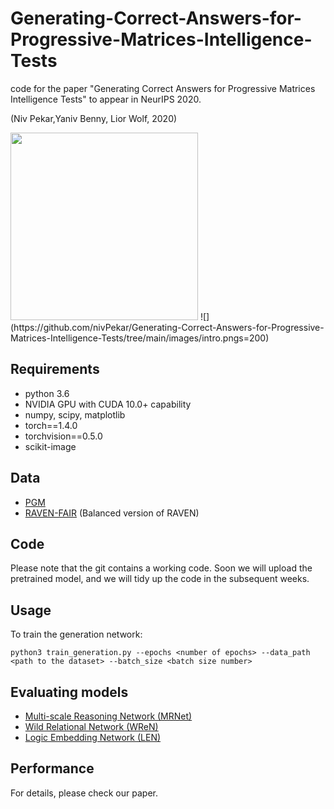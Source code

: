 # Generating-Correct-Answers-for-Progressive-Matrices-Intelligence-Tests
code for the paper "Generating Correct Answers for Progressive Matrices Intelligence Tests" to appear in NeurIPS 2020. 

(Niv Pekar,Yaniv Benny, Lior Wolf, 2020)

<img src="https://github.com/nivPekar/Generating-Correct-Answers-for-Progressive-Matrices-Intelligence-Tests/tree/main/images/intro.png" width="300" height="300">
![](https://github.com/nivPekar/Generating-Correct-Answers-for-Progressive-Matrices-Intelligence-Tests/tree/main/images/intro.pngs=200)


## Requirements
* python 3.6
* NVIDIA GPU with CUDA 10.0+ capability
* numpy, scipy, matplotlib
* torch==1.4.0
* torchvision==0.5.0
* scikit-image


## Data
* [PGM](https://github.com/deepmind/abstract-reasoning-matrices)
* [RAVEN-FAIR](https://github.com/yanivbenny/RAVEN_FAIR) (Balanced version of RAVEN)


## Code
Please note that the git contains a working code. Soon we will upload the pretrained model, and we will tidy up the code in the subsequent weeks.

## Usage
To train the generation network:
```
python3 train_generation.py --epochs <number of epochs> --data_path <path to the dataset> --batch_size <batch size number>
```


## Evaluating models
* [Multi-scale Reasoning Network (MRNet)](https://github.com/yanivbenny/MRNet)
* [Wild Relational Network (WReN)](https://github.com/Fen9/WReN)
* [Logic Embedding Network (LEN)](https://github.com/zkcys001/distracting_feature)

## Performance
For details, please check our paper. 
